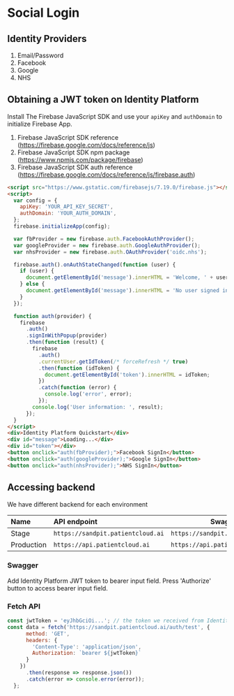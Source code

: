 # Social Login

## Identity Providers

1. Email/Password
2. Facebook
3. Google
4. NHS

## Obtaining a JWT token on Identity Platform

Install The Firebase JavaScript SDK and use your `apiKey` and `authDomain` to initialize Firebase App.

1. Firebase JavaScript SDK reference (https://firebase.google.com/docs/reference/js)
2. Firebase JavaScript SDK npm package (https://www.npmjs.com/package/firebase)
3. Firebase JavaScript SDK auth reference (https://firebase.google.com/docs/reference/js/firebase.auth)

```html
<script src="https://www.gstatic.com/firebasejs/7.19.0/firebase.js"></script>
<script>
  var config = {
    apiKey: 'YOUR_API_KEY_SECRET',
    authDomain: 'YOUR_AUTH_DOMAIN',
  };
  firebase.initializeApp(config);

  var fbProvider = new firebase.auth.FacebookAuthProvider();
  var googleProvider = new firebase.auth.GoogleAuthProvider();
  var nhsProvider = new firebase.auth.OAuthProvider('oidc.nhs');

  firebase.auth().onAuthStateChanged(function (user) {
    if (user) {
      document.getElementById('message').innerHTML = 'Welcome, ' + user.email;
    } else {
      document.getElementById('message').innerHTML = 'No user signed in.';
    }
  });

  function auth(provider) {
    firebase
      .auth()
      .signInWithPopup(provider)
      .then(function (result) {
        firebase
          .auth()
          .currentUser.getIdToken(/* forceRefresh */ true)
          .then(function (idToken) {
            document.getElementById('token').innerHTML = idToken;
          })
          .catch(function (error) {
            console.log('error', error);
          });
        console.log('User information: ', result);
      });
  }
</script>
<div>Identity Platform Quickstart</div>
<div id="message">Loading...</div>
<div id="token"></div>
<button onclick="auth(fbProvider);">Facebook SignIn</button>
<button onclick="auth(googleProvider);">Google SignIn</button>
<button onclick="auth(nhsProvider);">NHS SignIn</button>
```

## Accessing backend

We have different backend for each environment

| Name       | API endpoint                      | Swagger URL                           |
| :--------- | :-------------------------------- | ------------------------------------- |
| Stage      | `https://sandpit.patientcloud.ai` | `https://sandpit.patientcloud.ai/api` |
| Production | `https://api.patientcloud.ai`     | `https://api.patientcloud.ai/api`     |

### Swagger

Add Identity Platform JWT token to bearer input field. Press 'Authorize' button to access bearer input field.

### Fetch API

```js
const jwtToken = 'eyJhbGciOi...'; // the token we received from Identity Platform
const data = fetch('https://sandpit.patientcloud.ai/auth/test', {
      method: 'GET',
      headers: {
        'Content-Type': 'application/json',
        Authorization: `bearer ${jwtToken}`
      }
    })
      .then(response => response.json())
      .catch(error => console.error(error));
  };
```
